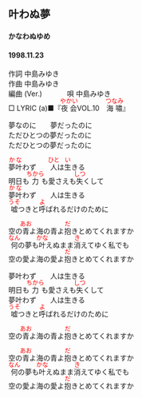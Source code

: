 <style type="text/css">
	ruby{
	    ruby-position: over;
	}
	ruby > rt{font-size: 12px;color:red;}
	p{font:16px;font-size: '楷体'}
</style>
## 叶わぬ夢
#### かなわぬゆめ
#### 1998.11.23


作詞     中島みゆき　　　　　   
作曲      中島みゆき  　　　   
編曲 (Ver.) 　　　
唄     中島みゆき    
□ LYRIC (a)■『<ruby><rb>夜会</rb><rp>(</rp><rt>やかい</rt><rp>)</rp></ruby>VOL.10　<ruby><rb>海嘯</rb><rp>(</rp><rt>つなみ</rt><rp>)</rp></ruby>』  
  
夢なのに　　夢だったのに  
ただひとつの夢だったのに  
ただひとつの夢だったのに  
  
<ruby><rb>夢叶</rb><rp>(</rp><rt>かな</rt><rp>)</rp></ruby>わず　　<ruby><rb>人</rb><rp>(</rp><rt>ひと</rt><rp>)</rp></ruby>は<ruby><rb>生</rb><rp>(</rp><rt>い</rt><rp>)</rp></ruby>きる  
明日も<ruby><rb>力</rb><rp>(</rp><rt>ちから</rt><rp>)</rp></ruby>も愛さえも<ruby><rb>失</rb><rp>(</rp><rt>しつ</rt><rp>)</rp></ruby>くして  
<ruby><rb>夢叶</rb><rp>(</rp><rt>かな</rt><rp>)</rp></ruby>わず　　人は生きる  
<ruby><rb>嘘</rb><rp>(</rp><rt>うそ</rt><rp>)</rp></ruby>つきと<ruby><rb>呼</rb><rp>(</rp><rt>よ</rt><rp>)</rp></ruby>ばれるだけのために  
  
空の<ruby><rb>青</rb><rp>(</rp><rt>あお</rt><rp>)</rp></ruby>よ海の青よ<ruby><rb>抱</rb><rp>(</rp><rt>だ</rt><rp>)</rp></ruby>きとめてくれますか  
<ruby><rb>何</rb><rp>(</rp><rt>なん</rt><rp>)</rp></ruby>の夢も<ruby><rb>叶</rb><rp>(</rp><rt>かな</rt><rp>)</rp></ruby>えぬまま<ruby><rb>消</rb><rp>(</rp><rt>き</rt><rp>)</rp></ruby>えてゆく私でも  
空の愛よ海の愛よ<ruby><rb>抱</rb><rp>(</rp><rt>だ</rt><rp>)</rp></ruby>きとめてくれますか  
  
夢叶わず　　人は生きる  
明日も<ruby><rb>力</rb><rp>(</rp><rt>ちから</rt><rp>)</rp></ruby>も愛さえも<ruby><rb>失</rb><rp>(</rp><rt>しつ</rt><rp>)</rp></ruby>くして  
夢叶わず　　人は生きる  
<ruby><rb>嘘</rb><rp>(</rp><rt>うそ</rt><rp>)</rp></ruby>つきと<ruby><rb>呼</rb><rp>(</rp><rt>よ</rt><rp>)</rp></ruby>ばれるだけのために  
  
空の<ruby><rb>青</rb><rp>(</rp><rt>あお</rt><rp>)</rp></ruby>よ海の青よ<ruby><rb>抱</rb><rp>(</rp><rt>だ</rt><rp>)</rp></ruby>きとめてくれますか  
  
空の<ruby><rb>青</rb><rp>(</rp><rt>あお</rt><rp>)</rp></ruby>よ海の青よ<ruby><rb>抱</rb><rp>(</rp><rt>だ</rt><rp>)</rp></ruby>きとめてくれますか  
<ruby><rb>何</rb><rp>(</rp><rt>なん</rt><rp>)</rp></ruby>の夢も<ruby><rb>叶</rb><rp>(</rp><rt>かな</rt><rp>)</rp></ruby>えぬまま<ruby><rb>消</rb><rp>(</rp><rt>き</rt><rp>)</rp></ruby>えてゆく私でも  
空の愛よ海の愛よ<ruby><rb>抱</rb><rp>(</rp><rt>だ</rt><rp>)</rp></ruby>きとめてくれますか  